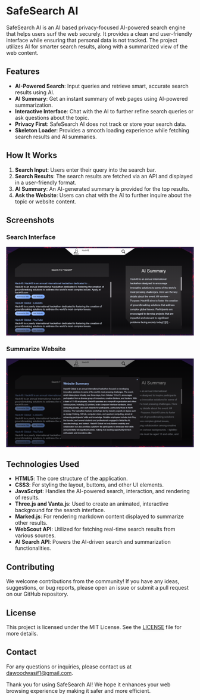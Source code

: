 # SafeSearch AI

SafeSearch AI is an AI based privacy-focused AI-powered search engine that helps users surf the web securely. It provides a clean and user-friendly interface while ensuring that personal data is not tracked. The project utilizes AI for smarter search results, along with a summarized view of the web content.

## Features

- **AI-Powered Search**: Input queries and retrieve smart, accurate search results using AI.
- **AI Summary**: Get an instant summary of web pages using AI-powered summarization.
- **Interactive Interface**: Chat with the AI to further refine search queries or ask questions about the topic.
- **Privacy First**: SafeSearch AI does not track or store your search data.
- **Skeleton Loader**: Provides a smooth loading experience while fetching search results and AI summaries.

## How It Works

1. **Search Input**: Users enter their query into the search bar.
2. **Search Results**: The search results are fetched via an API and displayed in a user-friendly format.
3. **AI Summary**: An AI-generated summary is provided for the top results.
4. **Ask the Website**: Users can chat with the AI to further inquire about the topic or website content.

## Screenshots

### Search Interface
![Search Interface](assets/first_page.png)

### Summarize Website
![Summarize Website](assets/second_page.png)

## Technologies Used

- **HTML5**: The core structure of the application.
- **CSS3**: For styling the layout, buttons, and other UI elements.
- **JavaScript**: Handles the AI-powered search, interaction, and rendering of results.
- **Three.js and Vanta.js**: Used to create an animated, interactive background for the search interface.
- **Marked.js**: For rendering markdown content displayed to summarize other results.
- **WebScout API**: Utilized for fetching real-time search results from various sources.
- **AI Search API**: Powers the AI-driven search and summarization functionalities.

## Contributing

We welcome contributions from the community! If you have any ideas, suggestions, or bug reports, please open an issue or submit a pull request on our GitHub repository.

## License

This project is licensed under the MIT License. See the [LICENSE](LICENSE.md) file for more details.

## Contact

For any questions or inquiries, please contact us at dawoodwasif1@gmail.com.

Thank you for using SafeSearch AI! We hope it enhances your web browsing experience by making it safer and more efficient.


